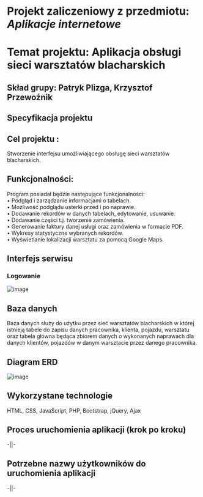 # Projekt zaliczeniowy z przedmiotu: _**Aplikacje internetowe**_
# Temat projektu: Aplikacja obsługi sieci warsztatów blacharskich
## Skład grupy: Patryk Plizga, Krzysztof Przewoźnik
## Specyfikacja projektu
## Cel projektu :
Stworzenie interfejsu umożliwiającego obsługę sieci warsztatów blacharskich.<br/>

## Funkcjonalności:

Program posiadał będzie następujące funkcjonalności:<br/>
• Podgląd i zarządzanie informacjami o tabelach.<br/>
• Możliwość podglądu usterki przed i po naprawie.<br/>
• Dodawanie rekordów w danych tabelach, edytowanie, usuwanie.<br/>
• Dodawanie części t.j. tworzenie zamówienia.<br/>
• Generowanie faktury danej usługi oraz zamówienia w formacie PDF.<br/>
• Wykresy statystyczne wybranych rekordów.<br/>
• Wyświetlanie lokalizacji warsztatu za pomocą Google Maps.<br/>


## Interfejs serwisu
### Logowanie
![image](https://user-images.githubusercontent.com/62017852/119493697-c1bf9380-bd60-11eb-8d50-c0952c483b83.png)



## Baza danych

Baza danych służy do użytku przez sieć warsztatów blacharskich w której istnieją tabele do zapisu danych pracownika, klienta, pojazdu, warsztatu oraz tabela główna będąca zbiorem danych o wykonanych naprawach dla danych klientów, pojazdów w danym warsztacie przez danego pracownika.<br/>

##	Diagram ERD
![image](https://user-images.githubusercontent.com/59484767/117965278-9f2a8500-b333-11eb-83a2-4f3a482f66df.png)



## Wykorzystane technologie
HTML, CSS, JavaScript, PHP, Bootstrap, jQuery, Ajax<br/>

## Proces uruchomienia aplikacji (krok po kroku)
-||-<br/>

## Potrzebne nazwy użytkowników do uruchomienia aplikacji
-||-<br/>
